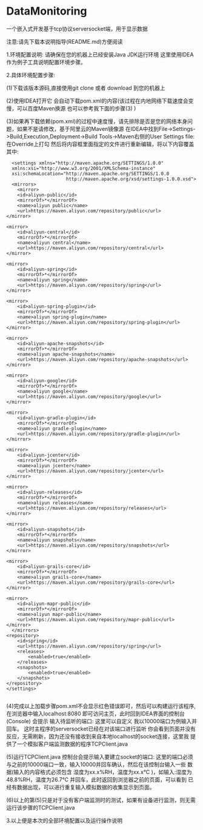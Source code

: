 # DataMonitoring
一个嵌入式开发基于tcp协议serversocket端，用于显示数据

注意:请先下载本说明指导(README.md)方便阅读


1.环境配置说明:
  请确保在您的机器上已经安装Java JDK运行环境 这里使用IDEA作为例子工具说明配置环境步骤。
  
2.具体环境配置步骤:

  (1)下载该版本源码,直接使用git clone 或者 download 到您的机器上
  
  (2)使用IDEA打开它 会自动下载pom.xml的内容(该过程在内地网络下载速度会变慢，可以百度Maven换源 也可以参考我下面的步骤(3) )
  
  (3)如果再下载依赖(pom.xml)的过程中速度慢，请先排除是否是您的网络本身问题，如果不是请修改，基于阿里云的Maven镜像源
     在IDEA中找到File->Settings->Build,Execution,Deployment->Build Tools->Maven右侧的User Settings file:
     在Override上打勾 然后将内容框里面指定的文件进行重新编辑，将以下内容覆盖其中:
```
  <settings xmlns="http://maven.apache.org/SETTINGS/1.0.0"
  xmlns:xsi="http://www.w3.org/2001/XMLSchema-instance"
  xsi:schemaLocation="http://maven.apache.org/SETTINGS/1.0.0
                      http://maven.apache.org/xsd/settings-1.0.0.xsd">
  <mirrors>
    <mirror>
    <id>aliyun-public</id>
    <mirrorOf>*</mirrorOf>
    <name>aliyun public</name>
    <url>https://maven.aliyun.com/repository/public</url>
</mirror>

<mirror>
    <id>aliyun-central</id>
    <mirrorOf>*</mirrorOf>
    <name>aliyun central</name>
    <url>https://maven.aliyun.com/repository/central</url>
</mirror>

<mirror>
    <id>aliyun-spring</id>
    <mirrorOf>*</mirrorOf>
    <name>aliyun spring</name>
    <url>https://maven.aliyun.com/repository/spring</url>
</mirror>

<mirror>
    <id>aliyun-spring-plugin</id>
    <mirrorOf>*</mirrorOf>
    <name>aliyun spring-plugin</name>
    <url>https://maven.aliyun.com/repository/spring-plugin</url>
</mirror>

<mirror>
    <id>aliyun-apache-snapshots</id>
    <mirrorOf>*</mirrorOf>
    <name>aliyun apache-snapshots</name>
    <url>https://maven.aliyun.com/repository/apache-snapshots</url>
</mirror>

<mirror>
    <id>aliyun-google</id>
    <mirrorOf>*</mirrorOf>
    <name>aliyun google</name>
    <url>https://maven.aliyun.com/repository/google</url>
</mirror>

<mirror>
    <id>aliyun-gradle-plugin</id>
    <mirrorOf>*</mirrorOf>
    <name>aliyun gradle-plugin</name>
    <url>https://maven.aliyun.com/repository/gradle-plugin</url>
</mirror>

<mirror>
    <id>aliyun-jcenter</id>
    <mirrorOf>*</mirrorOf>
    <name>aliyun jcenter</name>
    <url>https://maven.aliyun.com/repository/jcenter</url>
</mirror>

<mirror>
    <id>aliyun-releases</id>
    <mirrorOf>*</mirrorOf>
    <name>aliyun releases</name>
    <url>https://maven.aliyun.com/repository/releases</url>
</mirror>

<mirror>
    <id>aliyun-snapshots</id>
    <mirrorOf>*</mirrorOf>
    <name>aliyun snapshots</name>
    <url>https://maven.aliyun.com/repository/snapshots</url>
</mirror>  

<mirror>
    <id>aliyun-grails-core</id>
    <mirrorOf>*</mirrorOf>
    <name>aliyun grails-core</name>
    <url>https://maven.aliyun.com/repository/grails-core</url>
</mirror>

<mirror>
    <id>aliyun-mapr-public</id>
    <mirrorOf>*</mirrorOf>
    <name>aliyun mapr-public</name>
    <url>https://maven.aliyun.com/repository/mapr-public</url>
</mirror>
  </mirrors>
<repository>
    <id>spring</id>
    <url>https://maven.aliyun.com/repository/spring</url>
    <releases>
        <enabled>true</enabled>
    </releases>
    <snapshots>
        <enabled>true</enabled>
    </snapshots>
</repository>
</settings>


```

  (4)完成以上加载步骤pom.xml不会显示红色错误即可，然后可以构建运行该程序,在浏览器中输入localhost:8080  即可访问主页，此时回到IDEA界面的控制台      (Console) 会提示 输入待监听的端口:  这里可以自定义  我以10000端口为例输入并回车。
     这时主程序的serversocket已经在对该端口进行监听  你会看到页面并没有反应，无需刷新，因为还没有接收到来自本地localhost的socket连接，这里我        提供了一个模拟客户端监测数据的程序TCPClient.java
     
  (5)运行TCPClient.java 控制台会提示输入要建立socket的端口:  这里的端口必须与之前的10000端口一致，输入10000并回车确认，然后在该控制台输入一些      数据(输入的内容格式必须包含 湿度为xx.x%RH，温度为xx.x℃ )，如输入:湿度为48.8%RH，温度为26.7℃ 并回车，此时返回到浏览器之前的页面，可以看到      已经有数据出现，可以进行重复输入模拟数据的收集显示到页面。
  
  (6)以上的第(5)只是对于没有客户端监测时的测试，如果有设备进行监测，则无需运行该步骤的TCPClient.java

3.以上便是本次的全部环境配置以及运行操作说明
  
  
